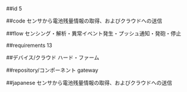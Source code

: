 ##id
5

##code
センサから電池残量情報の取得、およびクラウドへの送信

##flow
センシング・解析・異常イベント発生・プッシュ通知・発砲・停止

##requirements
13

##デバイス/クラウド
ハード・ファーム

##repository/コンポーネント
gateway

##japanese
センサから電池残量情報の取得、およびクラウドへの送信

